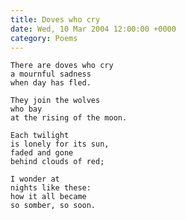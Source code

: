 ```yaml
---
title: Doves who cry
date: Wed, 10 Mar 2004 12:00:00 +0000
category: Poems
---
```


    There are doves who cry  
    a mournful sadness  
    when day has fled.

    They join the wolves  
    who bay  
    at the rising of the moon.

    Each twilight  
    is lonely for its sun,  
    faded and gone  
    behind clouds of red;

    I wonder at  
    nights like these:  
    how it all became  
    so somber, so soon.


